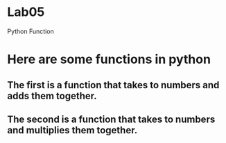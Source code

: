 # Lab05
Python Function
<h1>Here are some functions in python
<h2>The first is a function that takes to numbers and adds them together.
<h2>The second is a function that takes to numbers and multiplies them together.

